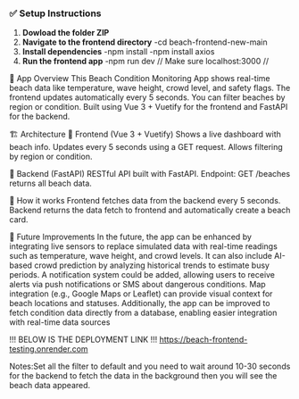 ### ✅ Setup Instructions
1. **Dowload the folder ZIP**
2. **Navigate to the frontend directory**
 -cd beach-frontend-new-main
3. **Install dependencies**
 -npm install
 -npm install axios
4. **Run the frontend app**
 -npm run dev  // Make sure localhost:3000 //

🌊 App Overview
This Beach Condition Monitoring App shows real-time beach data like temperature, wave height, crowd level, and safety flags.
The frontend updates automatically every 5 seconds.
You can filter beaches by region or condition.
Built using Vue 3 + Vuetify for the frontend and FastAPI for the backend.

🏗️ Architecture
🔹 Frontend (Vue 3 + Vuetify)
Shows a live dashboard with beach info.
Updates every 5 seconds using a GET request.
Allows filtering by region or condition.

🔹 Backend (FastAPI)
RESTful API built with FastAPI.
Endpoint: GET /beaches returns all beach data.

🔗 How it works
Frontend fetches data from the backend every 5 seconds.
Backend returns the data fetch to frontend and automatically create a beach card.

🔮 Future Improvements
In the future, the app can be enhanced by integrating live sensors to replace simulated data with real-time readings such as temperature, wave height, and crowd levels. It can also include AI-based crowd prediction by analyzing historical trends to estimate busy periods. A notification system could be added, allowing users to receive alerts via push notifications or SMS about dangerous conditions. Map integration (e.g., Google Maps or Leaflet) can provide visual context for beach locations and statuses. Additionally, the app can be improved to fetch condition data directly from a database, enabling easier integration with real-time data sources

!!! BELOW IS THE DEPLOYMENT LINK !!!
https://beach-frontend-testing.onrender.com

Notes:Set all the filter to default and you need to wait around 10-30 seconds for the backend to fetch the data in the background then you will see the beach data appeared.
